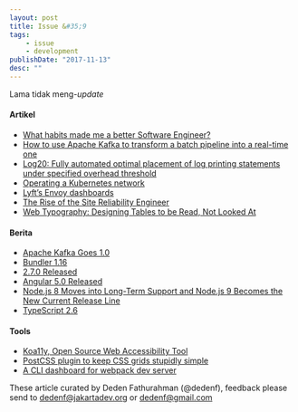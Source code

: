 ```yaml
---
layout: post
title: Issue &#35;9
tags:
    - issue
    - development
publishDate: "2017-11-13"
desc: ""
---
```


Lama tidak meng-<i>update</i> 

#### Artikel
- [What habits made me a better Software Engineer?](https://hackernoon.com/what-habits-made-me-a-better-software-engineer-47e7d54b8fa)
- [How to use Apache Kafka to transform a batch pipeline into a real-time one](https://medium.com/@stephane.maarek/how-to-use-apache-kafka-to-transform-a-batch-pipeline-into-a-real-time-one-831b48a6ad85)
- [Log20: Fully automated optimal placement of log printing statements under specified overhead threshold](https://blog.acolyer.org/2017/11/03/log20-fully-automated-optimal-placement-of-log-printing-statements-under-specified-overhead-threshold/)
- [Operating a Kubernetes network](https://jvns.ca/blog/2017/10/10/operating-a-kubernetes-network/)
- [Lyft’s Envoy dashboards](https://medium.com/@mattklein123/lyfts-envoy-dashboards-5c91738816b1?utm_source=jeniustech)
- [The Rise of the Site Reliability Engineer](https://blog.newrelic.com/2017/10/30/site-reliability-engineer-sre/)
- [Web Typography: Designing Tables to be Read, Not Looked At](https://alistapart.com/article/web-typography-tables)


#### Berita
- [Apache Kafka Goes 1.0](https://www.confluent.io/blog/apache-kafka-goes-1-0/)
- [Bundler 1.16](http://bundler.io/blog/2017/10/31/bundler-1-16.html)
- [2.7.0 Released](http://blog.rubygems.org/2017/11/01/2.7.0-released.html)
- [Angular 5.0 Released](https://blog.angular.io/version-5-0-0-of-angular-now-available-37e414935ced)
- [Node.js 8 Moves into Long-Term Support and Node.js 9 Becomes the New Current Release Line](https://medium.com/the-node-js-collection/news-node-js-8-moves-into-long-term-support-and-node-js-9-becomes-the-new-current-release-line-74cf754a10a0)
- [TypeScript 2.6](https://blogs.msdn.microsoft.com/typescript/2017/10/31/announcing-typescript-2-6/)

#### Tools
- [Koa11y, Open Source Web Accessibility Tool](https://open-indy.github.io/Koa11y/)
- [PostCSS plugin to keep CSS grids stupidly simple ](https://github.com/sylvainpolletvillard/postcss-grid-kiss?utm_source=jeniustech)
- [A CLI dashboard for webpack dev server](https://github.com/FormidableLabs/webpack-dashboard)


These article curated by Deden Fathurahman (@dedenf), feedback please send to dedenf@jakartadev.org or dedenf@gmail.com 

